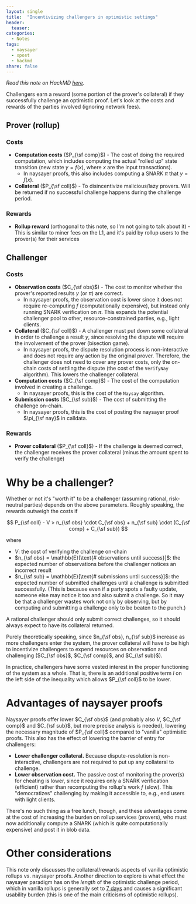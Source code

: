```yaml
---
layout: single
title:  "Incentivizing challengers in optimistic settings"
header: 
  teaser: 
categories: 
  - Notes
tags:
  - naysayer
  - xpost
  - hackmd
share: false
---
```


*Read this note on HackMD [here](https://hackmd.io/@nglaeser/BkMvYaJKC).*

Challengers earn a reward (some portion of the prover's collateral) if they successfully challenge an optimistic proof. Let's look at the costs and rewards of the parties involved (ignoring network fees).

## Prover (rollup)
### Costs
- **Computation costs** ($P_{\sf comp}$) - The cost of doing the required computation, which includes computing the actual "rolled up" state transition (new state $y = f(x)$, where $x$ are the input transactions).
    - In naysayer proofs, this also includes computing a SNARK $\pi$ that $y = f(x)$.
- **Collateral** ($P_{\sf coll}$) - To disincentivize malicious/lazy provers. Will be returned if no successful challenge happens during the challenge period.

### Rewards
- **Rollup reward** (orthogonal to this note, so I'm not going to talk about it) - This is similar to miner fees on the L1, and it's paid by rollup users to the prover(s) for their services

## Challenger
### Costs
- **Observation costs** ($C_{\sf obs}$) - The cost to monitor whether the prover's reported results $y$ (or $\pi$) are correct.
    - In naysayer proofs, the observation cost is lower since it does not require re-computing $f$ (computationally expensive), but instead only running SNARK verification on $\pi$. This expands the potential challenger pool to other, resource-constrained parties, e.g., light clients.
- **Collateral** ($C_{\sf coll}$) - A challenger must put down some collateral in order to challenge a result $y$, since resolving the dispute will require the involvement of the prover (bisection game).
    -  In naysayer proofs, the dispute resolution process is non-interactive and does not require any action by the original prover. Therefore, the challenger does not need to cover any prover costs, only the on-chain costs of settling the dispute (the cost of the `VerifyNay` algorithm). This lowers the challenger collateral.
- **Computation costs** ($C_{\sf comp}$) - The cost of the computation involved in creating a challenge.
    - In naysayer proofs, this is the cost of the `Naysay` algorithm.
- **Submission costs** ($C_{\sf sub}$) - The cost of submitting the challenge on-chain.
    - In naysayer proofs, this is the cost of posting the naysayer proof $\pi_{\sf nay}$ in calldata.

### Rewards
- **Prover collateral** ($P_{\sf coll}$) - If the challenge is deemed correct, the challenger receives the prover collateral (minus the amount spent to verify the challenge)

# Why be a challenger?

Whether or not it's "worth it" to be a challenger (assuming rational, risk-neutral parties) depends on the above parameters. Roughly speaking, the rewards outweigh the costs if

$$
P_{\sf coll} - V > n_{\sf obs} \cdot C_{\sf obs} + n_{\sf sub} \cdot (C_{\sf comp} + C_{\sf sub})
$$

where 
- $V$: the cost of verifying the challenge on-chain
- $n_{\sf obs} = \mathbb{E}[\text{# observations until success}]$: the expected number of observations before the challenger notices an incorrect result
- $n_{\sf sub} = \mathbb{E}[\text{# submissions until success}]$: the expected number of submitted challenges until a challenge is submitted successfully. (This is because even if a party spots a faulty update, someone else may notice it too and also submit a challenge. So it may be that a challenger wastes work not only by observing, but by computing and submitting a challenge only to be beaten to the punch.)

A rational challenger should only submit correct challenges, so it should always expect to have its collateral returned.

Purely theoretically speaking, since $n_{\sf obs}, n_{\sf sub}$ increase as more challengers enter the system, the prover collateral will have to be high to incentivize challengers to expend resources on observation and challenging ($C_{\sf obs}$, $C_{\sf comp}$, and $C_{\sf sub}$).

In practice, challengers have some vested interest in the proper functioning of the system as a whole. That is, there is an additional positive term $I$ on the left side of the inequality which allows $P_{\sf coll}$ to be lower.

# Advantages of naysayer proofs

Naysayer proofs offer lower $C_{\sf obs}$ (and probably also $V$, $C_{\sf comp}$ and $C_{\sf sub}$, but more precise analysis is needed), lowering the necessary magnitude of $P_{\sf coll}$ compared to "vanilla" optimistic proofs. This also has the effect of lowering the barrier of entry for challengers:

- **Lower challenger collateral.** Because dispute-resolution is non-interactive, challengers are not required to put up any collateral to challenge.
- **Lower observation cost.** The passive cost of monitoring the prover(s) for cheating is lower, since it requires only a SNARK verification (efficient) rather than recomputing the rollup's work $f$ (slow). This "democratizes" challenging by making it accessible to, e.g., end users with light clients.

There's no such thing as a free lunch, though, and these advantages come at the cost of increasing the burden on rollup services (provers), who must now additionally compute a SNARK (which is quite computationally expensive) and post it in blob data.

# Other considerations

This note only discusses the collateral/rewards aspects of vanilla optimistic rollups vs. naysayer proofs. Another direction to explore is what effect the naysayer paradigm has on the *length* of the optimistic challenge period, which in vanilla rollups is generally set to [7 days](https://kelvinfichter.com/pages/thoughts/challenge-periods/) and causes a significant usability burden (this is one of the main criticisms of optimistic rollups).